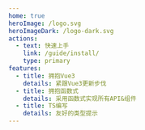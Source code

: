 ```yaml
---
home: true
heroImage: /logo.svg
heroImageDark: /logo-dark.svg
actions:
  - text: 快速上手
    link: /guide/install/
    type: primary
features:
  - title: 拥抱Vue3
    details: 紧跟Vue3更新步伐
  - title: 拥抱函数式
    details: 采用函数式实现所有API&组件
  - title: TS编写
    details: 友好的类型提示
---
```

